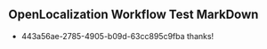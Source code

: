 ## OpenLocalization Workflow Test MarkDown
* 443a56ae-2785-4905-b09d-63cc895c9fba thanks!

<!--HONumber=Jul16_HO2-->



